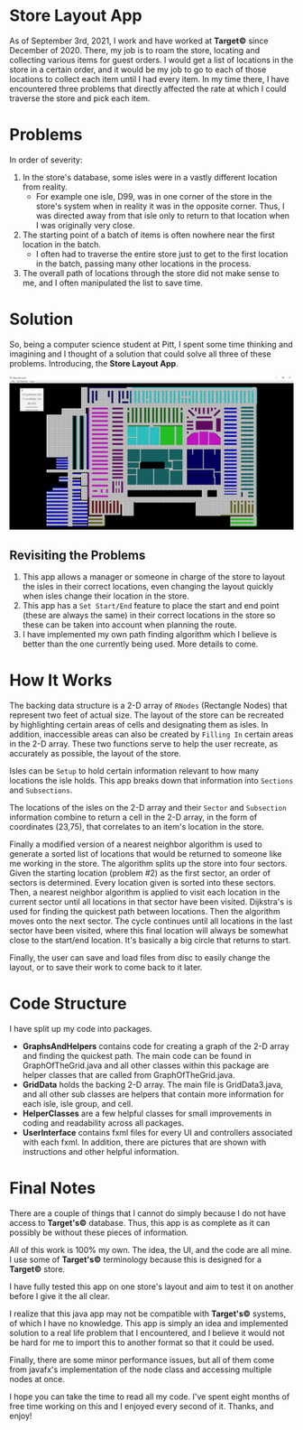 
# Store Layout App

As of September 3rd, 2021, I work and have worked at **Target©** since December of 2020. There, my job is to roam the store, locating and collecting various items for guest orders. I would get a list of locations in the store in a certain order, and it would be my job to go to each of those locations to collect each item until I had every item. In my time there, I have encountered three problems that directly affected the rate at which I could traverse the store and pick each item.

# Problems

In order of severity:

 1. In the store's database, some isles were in a vastly different location from reality.
	* For example one isle, D99, was in one corner of the store in the store's system when in reality it was in the opposite corner. Thus, I was directed away from that isle only to return to that location when I was originally very close.
 2. The starting point of a batch of items is often nowhere near the first location in the batch.
	 * I often had to traverse the entire store just to get to the first location in the batch, passing many other locations in the process.
 3. The overall path of locations through the store did not make sense to me, and I often manipulated the list to save time.

# Solution

So, being a computer science student at Pitt, I spent some time thinking and imagining and I thought of a solution that could solve all three of these problems. Introducing, the **Store Layout App**.

![](StoreLayoutAppScreenshot.jpg)

## Revisiting the Problems

 1. This app allows a manager or someone in charge of the store to layout the isles in their correct locations, even changing the layout quickly when isles change their location in the store.
 2. This app has a `Set Start/End` feature to place the start and end point (these are always the same) in their correct locations in the store so these can be taken into account when planning the route.
 3. I have implemented my own path finding algorithm which I believe is better than the one currently being used. More details to come.

# How It Works

The backing data structure is a 2-D array of `RNodes` (Rectangle Nodes) that represent two feet of actual size. The layout of the store can be recreated by highlighting certain areas of cells and designating them as isles. In addition, inaccessible areas can also be created by `Filling In` certain areas in the 2-D array. These two functions serve to help the user recreate, as accurately as possible, the layout of the store. 

Isles can be `Setup` to hold certain information relevant to how many locations the isle holds. This app breaks down that information into `Sections` and `Subsections`. 

The locations of the isles on the 2-D array and their `Sector` and `Subsection` information combine to return a cell in the 2-D array, in the form of coordinates (23,75), that correlates to an item's location in the store.

Finally a modified version of a nearest neighbor algorithm is used to generate a sorted list of locations that would be returned to someone like me working in the store. The algorithm splits up the store into four sectors. Given the starting location (problem #2) as the first sector, an order of sectors is determined. Every location given is sorted into these sectors. Then, a nearest neighbor algorithm is applied to visit each location in the current sector until all locations in that sector have been visited. Dijkstra's is used for finding the quickest path between locations. Then the algorithm moves onto the next sector. The cycle continues until all locations in the last sector have been visited, where this final location will always be somewhat close to the start/end location. It's basically a big circle that returns to start. 

Finally, the user can save and load files from disc to easily change the layout, or to save their work to come back to it later.

# Code Structure

I have split up my code into packages.

 - **GraphsAndHelpers** contains code for creating a graph of the 2-D array and finding the quickest path. The main code can be found in GraphOfTheGrid.java and all other classes within this package are helper classes that are called from GraphOfTheGrid.java.
 - **GridData** holds the backing 2-D array. The main file is GridData3.java, and all other sub classes are helpers that contain more information for each isle, isle group, and cell.
 - **HelperClasses** are a few helpful classes for small improvements in coding and readability across all packages.
 - **UserInterface** contains fxml files for every UI and controllers associated with each fxml. In addition, there are pictures that are shown with instructions and other helpful information.

# Final Notes

There are a couple of things that I cannot do simply because I do not have access to **Target's©** database. Thus, this app is as complete as it can possibly be without these pieces of information.

All of this work is 100% my own. The idea, the UI, and the code are all mine. I use some of **Target's©** terminology because this is designed for a **Target©** store.

I have fully tested this app on one store's layout and aim to test it on another before I give it the all clear. 

I realize that this java app may not be compatible with **Target's©** systems, of which I have no knowledge. This app is simply an idea and implemented solution to a real life problem that I encountered, and I believe it would not be hard for me to import this to another format so that it could be used.

Finally, there are some minor performance issues, but all of them come from javafx's implementation of the node class and accessing multiple nodes at once.

I hope you can take the time to read all my code. I've spent eight months of free time working on this and I enjoyed every second of it. Thanks, and enjoy!

